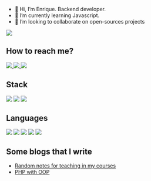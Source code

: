 - 👋 Hi, I’m Enrique. Backend developer.
- 🌱 I’m currently learning Javascript.
- 💞️ I’m looking to collaborate on open-sources projects

<a href="#"><img src="https://github-readme-stats.vercel.app/api?username=senquevila&show_icons=true&count_private=true&layout=compact&hide=html&theme=yeblu"></a>

## How to reach me?
<div>
<a target="_blank" href="https://www.linkedin.com/in/senquevila/">
  <img src="https://img.shields.io/badge/LinkedIn-0077B5?style=for-the-badge&logo=linkedin&logoColor=white" />
</a>
<a target="_blank" href="https://twitter.com/senquevila">
  <img src="https://img.shields.io/badge/Twitter-1DA1F2?style=for-the-badge&logo=twitter&logoColor=white" />
</a>
<a target="_blank" href="https://stackoverflow.com/users/3092873/senquevila">
  <img src="https://img.shields.io/badge/Stack_Overflow-FE7A16?style=for-the-badge&logo=stack-overflow&logoColor=white" />
</a>
</div>

## Stack
<div>
<img src="https://img.shields.io/badge/Django-092E20?style=for-the-badge&logo=django&logoColor=green" />
<img src="https://img.shields.io/badge/Flask-000000?style=for-the-badge&logo=flask&logoColor=white" />
<img src="https://img.shields.io/badge/Laravel-FF2D20?style=for-the-badge&logo=laravel&logoColor=white" />
</div>

## Languages
<div>
<img src="https://img.shields.io/badge/C%23-239120?style=for-the-badge&logo=c-sharp&logoColor=white" />
<img src="https://img.shields.io/badge/Go-00ADD8?style=for-the-badge&logo=go&logoColor=white" />
<img src="https://img.shields.io/badge/PHP-777BB4?style=for-the-badge&logo=php&logoColor=white" />
<img src="https://img.shields.io/badge/PLSQL-F80000?style=for-the-badge&logo=oracle&logoColor=black" />
<img src="https://img.shields.io/badge/Python-FFD43B?style=for-the-badge&logo=python&logoColor=blue" />
</div>

## Some blogs that I write
- [Random notes for teaching in my courses](https://iscodigo.wordpress.com/)
- [PHP with OOP](https://objetosweb.wordpress.com/)
